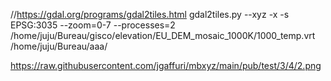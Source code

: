 //https://gdal.org/programs/gdal2tiles.html
gdal2tiles.py --xyz -x -s EPSG:3035 --zoom=0-7 --processes=2 /home/juju/Bureau/gisco/elevation/EU_DEM_mosaic_1000K/1000_temp.vrt /home/juju/Bureau/aaa/

https://raw.githubusercontent.com/jgaffuri/mbxyz/main/pub/test/3/4/2.png
